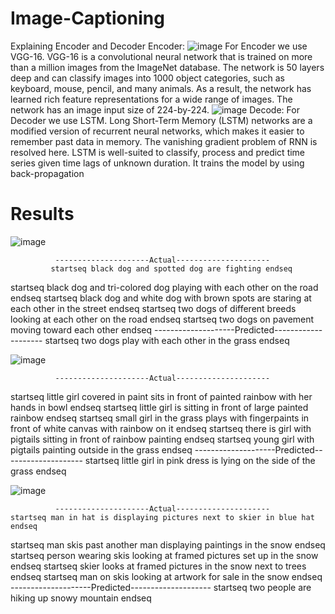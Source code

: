 # Image-Captioning
Explaining Encoder and Decoder
Encoder:
![image](https://user-images.githubusercontent.com/102589680/174859064-8fb1029b-3251-41a0-90e6-819ec253e239.png)
  For Encoder we use VGG-16. VGG-16 is a convolutional neural network that is trained on more than a million images from the ImageNet database. The network is 50 layers deep and can classify images into 1000 object categories, such as keyboard, mouse, pencil, and many animals. As a result, the network has learned rich feature representations for a wide range of images. The network has an image input size of 224-by-224.
![image](https://user-images.githubusercontent.com/102589680/174859109-984399c0-4366-4666-b94c-44669006cddf.png)
Decode:
  For Decoder we use LSTM. Long Short-Term Memory (LSTM) networks are a modified version of recurrent neural networks, which makes it easier to remember past data in memory. The vanishing gradient problem of RNN is resolved here. LSTM is well-suited to classify, process and predict time series given time lags of unknown duration. It trains the model by using back-propagation
# Results

![image](https://user-images.githubusercontent.com/102589680/174859452-6c6dabab-f213-4600-9c73-911a1093c78e.png)

              ---------------------Actual---------------------
             startseq black dog and spotted dog are fighting endseq
 startseq black dog and tri-colored dog playing with each other on the road endseq 
 startseq black dog and white dog with brown spots are staring at each other in the street endseq 
 startseq two dogs of different breeds looking at each other on the road endseq 
          startseq two dogs on pavement moving toward each other endseq
              --------------------Predicted--------------------
          startseq two dogs play with each other in the grass endseq
          
![image](https://user-images.githubusercontent.com/102589680/174860032-ae4ea684-5c08-4de0-b3e0-df50f57fafef.png)
          
              ---------------------Actual--------------------- 
startseq little girl covered in paint sits in front of painted rainbow with her hands in bowl endseq
            startseq little girl is sitting in front of large painted rainbow endseq 
startseq small girl in the grass plays with fingerpaints in front of white canvas with rainbow on it endseq 
    startseq there is girl with pigtails sitting in front of rainbow painting endseq 
          startseq young girl with pigtails painting outside in the grass endseq
              --------------------Predicted-------------------- 
     startseq little girl in pink dress is lying on the side of the grass endseq
     
![image](https://user-images.githubusercontent.com/102589680/174860201-4ea83084-c433-47bd-9a27-f6181f26e5ca.png)

              ---------------------Actual--------------------- 
    startseq man in hat is displaying pictures next to skier in blue hat endseq
   startseq man skis past another man displaying paintings in the snow endseq 
  startseq person wearing skis looking at framed pictures set up in the snow endseq
   startseq skier looks at framed pictures in the snow next to trees endseq 
  startseq man on skis looking at artwork for sale in the snow endseq 
              --------------------Predicted--------------------
                  startseq two people are hiking up snowy mountain endseq



